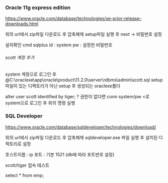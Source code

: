 ### Oracle 11g express edition
https://www.oracle.com/database/technologies/xe-prior-release-downloads.html

위의 url에서 zip파일 다운로드 후 압축해제
setup파일 실행 후 next -> 비밀번호 설정

설치확인 cmd
sqlplus
id : system
pw : 설정한 비밀번호

###### scott 계정 추가
system 계정으로 로그인 후
@C:\oraclexe\app\oracle\product\11.2.0\server\rdbms\admin\scott.sql
setup파일이 있는 디렉토리가 아닌 setup 후 생성되는 oraclexe폴더

alter user scott identified by tiger;
? 권한이 없다면
conn system/pw <로 system으로 로그인 후 위의 명령 실행

### SQL Developer
https://www.oracle.com/database/sqldeveloper/technologies/download/

위의 url에서 zip파일 다운로드 후 압축해제
sqldeveloper.exe 파일 실행 후 설치된 디렉토리로 설정

호스트이름 : ip
포트 : 기본 1521 (db에 따라 포트번호 설정)

scott/tiger 접속 테스트

select * from emp;